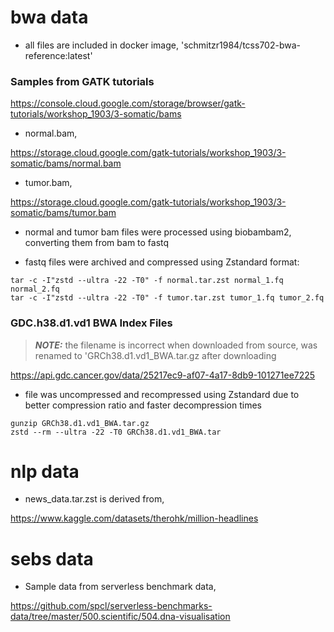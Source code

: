 # bwa data
* all files are included in docker image, 'schmitzr1984/tcss702-bwa-reference:latest'

### Samples from GATK tutorials
https://console.cloud.google.com/storage/browser/gatk-tutorials/workshop_1903/3-somatic/bams

* normal.bam,

https://storage.cloud.google.com/gatk-tutorials/workshop_1903/3-somatic/bams/normal.bam
* tumor.bam,

https://storage.cloud.google.com/gatk-tutorials/workshop_1903/3-somatic/bams/tumor.bam

* normal and tumor bam files were processed using biobambam2, converting them from bam to fastq

* fastq files were archived and compressed using Zstandard format:
```
tar -c -I"zstd --ultra -22 -T0" -f normal.tar.zst normal_1.fq normal_2.fq
tar -c -I"zstd --ultra -22 -T0" -f tumor.tar.zst tumor_1.fq tumor_2.fq
```

### GDC.h38.d1.vd1 BWA Index Files
> **_NOTE:_** the filename is incorrect when downloaded from source, was renamed to 'GRCh38.d1.vd1_BWA.tar.gz after downloading

https://api.gdc.cancer.gov/data/25217ec9-af07-4a17-8db9-101271ee7225

* file was uncompressed and recompressed using Zstandard due to better compression ratio and faster decompression times

```
gunzip GRCh38.d1.vd1_BWA.tar.gz
zstd --rm --ultra -22 -T0 GRCh38.d1.vd1_BWA.tar
```


# nlp data
* news_data.tar.zst is derived from,

https://www.kaggle.com/datasets/therohk/million-headlines


# sebs data
* Sample data from serverless benchmark data,

https://github.com/spcl/serverless-benchmarks-data/tree/master/500.scientific/504.dna-visualisation

